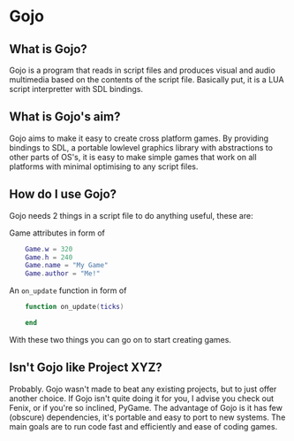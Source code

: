 # Gojo

## What is Gojo?

Gojo is a program that reads in script files and produces visual
and audio multimedia based on the contents of the script file. 
Basically put, it is a LUA script interpretter with SDL bindings.

## What is Gojo's aim?

Gojo aims to make it easy to create cross platform games. By 
providing bindings to SDL, a portable lowlevel graphics library
with abstractions to other parts of OS's, it is easy to make
simple games that work on all platforms with minimal optimising
to any script files.

## How do I use Gojo?

Gojo needs 2 things in a script file to do anything useful, 
these are:

Game attributes in form of
```lua
	Game.w = 320
	Game.h = 240
	Game.name = "My Game"
	Game.author = "Me!"
```

An `on_update` function in form of
```lua
	function on_update(ticks)

	end
```

With these two things you can go on to start creating games.

## Isn't Gojo like Project XYZ?

Probably. Gojo wasn't made to beat any existing projects, but to just
offer another choice. If Gojo isn't quite doing it for you, I advise you
check out Fenix, or if you're so inclined, PyGame. The advantage of Gojo
is it has few (obscure) dependencies, it's portable and easy to port to new
systems. The main goals are to run code fast and efficiently and ease of 
coding games.
